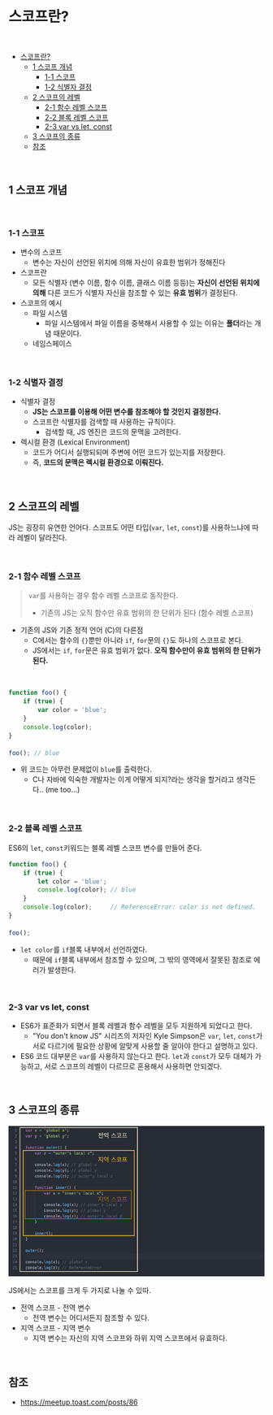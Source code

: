 # 스코프란?

<br>

- [스코프란?](#스코프란)
  - [1 스코프 개념](#1-스코프-개념)
    - [1-1 스코프](#1-1-스코프)
    - [1-2 식별자 결정](#1-2-식별자-결정)
  - [2 스코프의 레벨](#2-스코프의-레벨)
    - [2-1 함수 레벨 스코프](#2-1-함수-레벨-스코프)
    - [2-2 블록 레벨 스코프](#2-2-블록-레벨-스코프)
    - [2-3 var vs let, const](#2-3-var-vs-let-const)
  - [3 스코프의 종류](#3-스코프의-종류)
  - [참조](#참조)

<br>

## 1 스코프 개념

<br>

### 1-1 스코프
* 변수의 스코프
  * 변수는 자신이 선언된 위치에 의해 자신이 유효한 범위가 정해진다
* 스코프란
  * 모든 식별자 (변수 이름, 함수 이름, 클래스 이름 등등)는 **자신이 선언된 위치에 의해** 다른 코드가 식별자 자신을 참조할 수 있는 **유효 범위**가 결정된다.
* 스코프의 예시
  * 파일 시스템
    * 파일 시스템에서 파일 이름을 중복해서 사용할 수 있는 이유는 **폴더**라는 개념 때문이다.
  * 네임스페이스

<br>

### 1-2 식별자 결정
* 식별자 결정
  * **JS는 스코프를 이용해 어떤 변수를 참조해야 할 것인지 결정한다.**
  * 스코프란 식별자를 검색할 때 사용하는 규칙이다.
    * 검색할 때, JS 엔진은 코드의 문맥을 고려한다.
* 렉시컬 환경 (Lexical Environment)
  * 코드가 어디서 실행되되며 주변에 어떤 코드가 있는지를 저장한다.
  * 즉, **코드의 문맥은 렉시컬 환경으로 이뤄진다.**

<br>

## 2 스코프의 레벨
JS는 굉장히 유연한 언어다. 스코프도 어떤 타입(`var`, `let`, `const`)를 사용하느냐에 따라 레벨이 달라진다.

<br>

### 2-1 함수 레벨 스코프
> `var`를 사용하는 경우 함수 레벨 스코프로 동작한다.
> * 기존의 JS는 오직 함수만 유효 범위의 한 단위가 된다 (함수 레벨 스코프)
* 기존의 JS와 기존 정적 언어 (C)의 다른점
  * C에서는 함수의 `{}`뿐만 아니라 `if`, `for`문의 `{}`도 하나의 스코프로 본다.
  * JS에서는 `if`, `for`문은 유효 범위가 없다. **오직 함수만이 유효 범위의 한 단위가 된다.**

<br>

```js
function foo() {
    if (true) {
        var color = 'blue';
    }
    console.log(color);
}

foo(); // blue
```
* 위 코드는 아무런 문제없이 `blue`를 출력한다.
  * C나 자바에 익숙한 개발자는 이게 어떻게 되지?라는 생각을 할거라고 생각든다.. (me too...)

<br>

### 2-2 블록 레벨 스코프
ES6의 `let`, `const`키워드는 블록 레벨 스코프 변수를 만들어 준다.
```js
function foo() {
    if (true) {
        let color = 'blue';
        console.log(color); // blue
    }
    console.log(color);     // ReferenceError: color is not defined.
}

foo();
```
* `let color`를 `if`블록 내부에서 선언하였다. 
  * 때문에 `if`블록 내부에서 참조할 수 있으며, 그 밖의 영역에서 잘못된 참조로 에러가 발생한다.

<br>

### 2-3 var vs let, const
* ES6가 표준화가 되면서 블록 레벨과 함수 레벨을 모두 지원하게 되었다고 한다.
  * "You don't know JS" 시리즈의 저자인 Kyle Simpson은 `var`, `let`, `const`가 서로 다르기에 필요한 상황에 알맞게 사용할 줄 알아야 한다고 설명하고 있다.
* ES6 코드 대부분은 `var`를 사용하지 않는다고 한다. `let`과 `const`가 모두 대체가 가능하고, 서로 스코프의 레벨이 다르므로 혼용해서 사용하면 안되겠다.

<br>

## 3 스코프의 종류
<p align="center"><img src="./image/image-20201027104759751.png"></p>

JS에서는 스코프를 크게 두 가지로 나눌 수 있따.
* 전역 스코프 - 전역 변수
  * 전역 변수는 어디서든지 참조할 수 있다.
* 지역 스코프 - 지역 변수
  * 지역 변수는 자신의 지역 스코프와 하위 지역 스코프에서 유효하다.


<br>

## 참조
* https://meetup.toast.com/posts/86